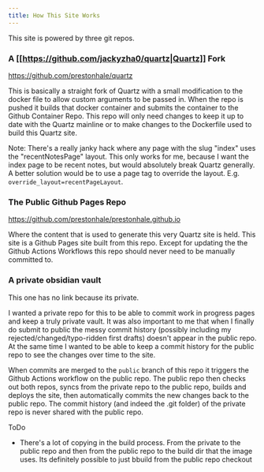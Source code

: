 ```yaml
---
title: How This Site Works
---
```

This site is powered by three git repos.

### A [[https://github.com/jackyzha0/quartz|Quartz]] Fork

https://github.com/prestonhale/quartz

This is basically a straight fork of Quartz with a small modification to the docker file to allow custom arguments to be passed in. When the repo is pushed it builds that docker container and submits the container to the Github Container Repo. This repo will only need changes to keep it up to date with the Quartz mainline or to make changes to the Dockerfile used to build this Quartz site.

Note: There's a really janky hack where any page with the slug "index" uses the "recentNotesPage" layout. This only works for me, because I want the index page to be recent notes, but would absolutely break Quartz generally. A better solution would be to use a page tag to override the layout. E.g. `override_layout=recentPageLayout`.

### The Public Github Pages Repo

https://github.com/prestonhale/prestonhale.github.io

Where the content that is used to generate this very Quartz site is held. This site is a Github Pages site built from this repo. Except for updating the the Github Actions Workflows this repo should never need to be manually committed to.

### A private obsidian vault 
This one has no link because its private. 

I wanted a private repo for this to be able to commit work in progress pages and keep a truly private vault. It was also important to me that when I finally do submit to public the messy commit history (possibly including my rejected/changed/typo-ridden first drafts) doesn't appear in the public repo. At the same time I wanted to be able to keep a commit history for the public repo to see the changes over time to the site. 

When commits are merged to the `public` branch of this repo it triggers the Github Actions workflow on the public repo. The public repo then checks out both repos, syncs from the private repo to the public repo, builds and deploys the site, then automatically commits the new changes back to the public repo. The commit history (and indeed the .git folder) of the private repo is never shared with the public repo.

ToDo
- There's a lot of copying in the build process. From the private to the public repo and then from the public repo to the build dir that the image uses. Its definitely possible to just bbuild from the public repo checkout